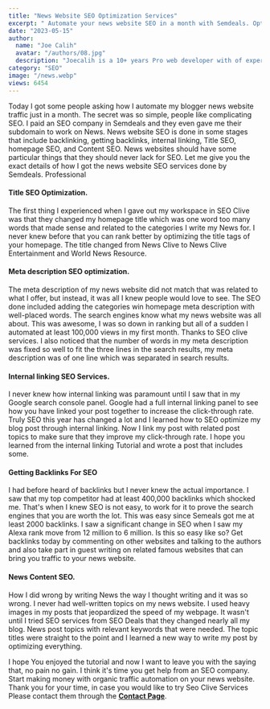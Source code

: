 ```yaml
---
title: "News Website SEO Optimization Services"
excerpt: " Automate your news website SEO in a month with Semdeals. Optimize titles, meta descriptions, backlinks, and content for 100,000+ views."
date: "2023-05-15"
author:
  name: "Joe Calih"
  avatar: "/authors/08.jpg"
  description: "Joecalih is a 10+ years Pro web developer with of experience in React and Next.js."
category: "SEO"
image: "/news.webp"
views: 6454
---
```



Today I got some people asking how I automate my blogger news website traffic just in a month. The secret was so simple, people like complicating SEO. I paid an SEO company in Semdeals and they even gave me their subdomain to work on News. News website SEO is done in some stages that include backlinking, getting backlinks, internal linking, Title SEO, homepage SEO, and Content SEO. News websites should have some particular things that they should never lack for SEO. Let me give you the exact details of how I got the news website SEO services done by Semdeals. Professional

#### Title SEO Optimization.

The first thing I experienced when I gave out my workspace in SEO Clive was that they changed my homepage title which was one word too many words that made sense and related to the categories I write my News for. I never knew before that you can rank better by optimizing the title tags of your homepage. The title changed from News Clive to News Clive Entertainment and World News Resource.

#### Meta description SEO optimization.

The meta description of my news website did not match that was related to what I offer, but instead, it was all I knew people would love to see. The SEO done included adding the categories win homepage meta description with well-placed words. The search engines know what my news website was all about. This was awesome, I was so down in ranking but all of a sudden I automated at least 100,000 views in my first month. Thanks to SEO clive services. I also noticed that the number of words in my meta description was fixed so well to fit the three lines in the search results, my meta description was of one line which was separated in search results.

#### Internal linking SEO Services.

I never knew how internal linking was paramount until I saw that in my Google search console panel. Google had a full internal linking panel to see how you have linked your post together to increase the click-through rate. Truly SEO this year has changed a lot and I learned how to SEO optimize my blog post through internal linking. Now I link my post with related post topics to make sure that they improve my click-through rate. I hope you learned from the internal linking Tutorial and wrote a post that includes some.

#### Getting Backlinks For SEO

I had before heard of backlinks but I never knew the actual importance. I saw that my top competitor had at least 400,000 backlinks which shocked me. That's when I knew SEO is not easy, to work for it to prove the search engines that you are worth the lot. This was easy since Semeals got me at least 2000 backlinks. I saw a significant change in SEO when I saw my Alexa rank move from 12 million to 6 million. Is this so easy like so? Get backlinks today by commenting on other websites and talking to the authors and also take part in guest writing on related famous websites that can bring you traffic to your news website.

#### News Content SEO.

How I did wrong by writing News the way I thought writing and it was so wrong. I never had well-written topics on my news website. I used heavy images in my posts that jeopardized the speed of my webpage. It wasn't until I tried SEO services from SEO Deals that they changed nearly all my blog. News post topics with relevant keywords that were needed. The topic titles were straight to the point and I learned a new way to write my post by optimizing everything.

I hope You enjoyed the tutorial and now I want to leave you with the saying that, no pain no gain. I think it's time you get help from an SEO company. Start making money with organic traffic automation on your news website. Thank you for your time, in case you would like to try Seo Clive Services Please contact them through the **[Contact Page](/contact)**.
